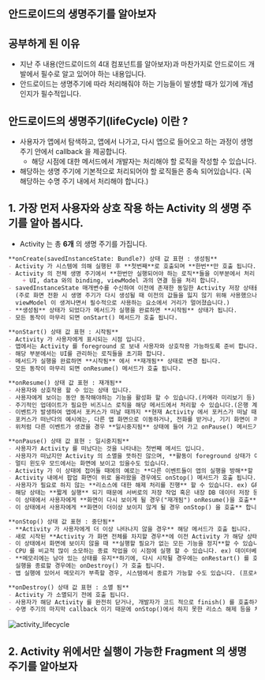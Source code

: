 ## 안드로이드의 생명주기를 알아보자

## 공부하게 된 이유
- 지난 주 내용(안드로이드의 4대 컴포넌트를 알아보자)과 마찬가지로 안드로이드 개발에서 필수로 알고 있어야 하는 내용입니다.
- 안드로이드는 생명주기에 따라 처리해줘야 하는 기능들이 발생할 때가 있기에 개념 인지가 필수적입니다.

## 안드로이드의 생명주기(lifeCycle) 이란  ?
- 사용자가 앱에서 탐색하고, 앱에서 나가고, 다시 앱으로 들어오고 하는 과정이 생명주기 안에서 callback 을 제공합니다.
  - 해당 시점에 대한 메서드에서 개발자는 처리해야 할 로직을 작성할 수 있습니다.
- 해당하는 생명 주기에 기본적으로 처리되어야 할 로직들은 종속 되어있습니다. (꼭 해당하는 수명 주기 내에서 처리해야 합니다.)

## 1. 가장 먼저 사용자와 상호 작용 하는 Activity 의 생명 주기를 알아 봅시다.
- Activity 는 총 **6개** 의 생명 주기를 가집니다.

```markdown
**onCreate(savedInstanceState: Bundle?) 상태 값 표현 : 생성됨**
- Activity 가 시스템에 의해 실행된 후 **첫번째**로 호출되며 **한번**만 호출 됩니다.
- Activity 의 전체 생명 주기에서 **한번만 실행되어야 하는 로직**들을 이부분에서 처리 합니다.
    + UI, data 와의 binding, viewModel 과의 연결 등을 처리 합니다.
- savedInstanceState 매개변수를 수신하여 이전에 존재한 동일한 Activity 저장 상태를 받습니다.
  (주로 화면 전환 시 생명 주기가 다시 생성될 때 이전의 값들을 잃지 않기 위해 사용했으나,
  viewModel 이 생겨나면서 필수적으로 사용하는 요소에서 거리가 멀어졌습니다.)
- **생성됨** 상태가 되었다가 메서드가 실행을 완료하면 **시작됨** 상태가 됩니다.
- 모든 동작이 마무리 되면 onStart() 메서드가 호출 됩니다.
```

```markdown
**onStart() 상태 값 표현 : 시작됨**
- Activity 가 사용자에게 표시되는 시점 입니다.
- 앱에서는 Activity 를 foreground 로 보내 사용자와 상호작용 가능하도록 준비 합니다.
- 해당 부분에서는 UI를 관리하는 로직들을 초기화 합니다.
- 메서드가 실행을 완료하면 **시작됨** 에서 **재개됨** 상태로 변경 됩니다.
- 모든 동작이 마무리 되면 onResume() 메서드가 호출 됩니다.
```

```markdown
**onResume() 상태 값 표현 : 재개됨**
- 사용자와 상호작용 할 수 있는 상태 입니다.
- 사용자에게 보이는 동안 동작해야하는 기능을 활성화 할 수 있습니다.(카메라 미리보기 등)
- 주기적인 업데이트가 필요한 비즈니스 로직을 해당 메서드에서 처리할 수 있습니다.(은행 계좌 잔고 표시 등)
- 이벤트가 발생하여 앱에서 포커스가 떠날 때까지 **현재 Activity 에서 포커스가 떠날 때 까지 현 상태**에 머무릅니다.
- 포커스가 떠난다의 예시에는, 다른 앱 화면으로 이동하거나, 전화를 받거나, 기기 화면이 꺼지거나, 다른 Activity 가 해당하는 Activity 위에 올라왔을 경우 등이 존재 합니다.
- 위처럼 다른 이벤트가 생겼을 경우 **일시중지됨** 상태에 들어 가고 onPause() 메서드가 호출 됩니다.
```

```markdown
**onPause() 상태 값 표현 : 일시중지됨**
- 사용자가 Activity 를 떠났다는 것을 나타내는 첫번째 메서드 입니다.
- 사용자가 떠났지만 Activity 의 소멸을 뜻하진 않으며, **활동이 foreground 상태가 아님**을 말합니다.
- 멀티 윈도우 모드에서는 화면에 보이고 있을수도 있습니다.
- Activity 가 이 상태에 접어들 때에의 예로는 **다른 이벤트들이 앱의 실행을 방해**할 때 발생합니다.
- Activity 내에서 팝업 화면이 위로 올라왔을 경우에도 onStop() 메서드가 호출 됩니다.
- 사용자가 필요로 하지 않는 **리소스에 대한 해제 처리를 진행** 할 수 있습니다. ex) GPS 등
- 해당 상태는 **짧게 실행** 되기 때문에 서버로의 저장 작업 혹은 내장 DB 데이터 저장 등은 해서는 안됩니다.
- 이 상태에서 사용자에게 **화면이 다시 보이게 될 경우("재개됨") onResume()을 호출** 합니다.
- 이 상태에서 사용자에게 **화면이 더이상 보이지 않게 될 경우 onStop() 을 호출** 합니다.
```

```markdown
**onStop() 상태 값 표현 : 중단됨**
- **Activity 가 사용자에게 더 이상 나타나지 않을 경우** 해당 메서드가 호출 됩니다.
- 새로 시작된 **Activity 가 화면 전체를 차지할 경우**에 이전 Activity 가 해당 상태에 접어 듭니다.
- 이 상태에서 화면에 보이지 않을 때 **실행할 필요가 없는 모든 기능을 정지**할 수 있습니다. ex) 애니메이션 중지, 위치 업데이트 정밀도 변경 등
- CPU 를 비교적 많이 소모하는 종료 작업을 이 시점에 실행 할 수 있습니다. ex) 데이터베이스 저장
- **메모리에는 남아 있는 상태를 유지**하기에, 다시 시작될 경우에는 onRestart() 를 호출하고, 
  실행을 종료할 경우에는 onDestroy() 가 호출 됩니다.
- 앱 실행에 있어서 메모리가 부족할 경우, 시스템에서 종료가 가능할 수도 있습니다. (프로세스 자체 종료)
```
```markdown
**onDestroy() 상태 값 표현 : 소멸 됨**
- Activity 가 소멸되기 전에 호출 됩니다.
- 사용자가 해당 Activity 를 완전히 닫거나, 개발자가 코드 적으로 finish() 를 호출하게 했을 경우 해당 메서드가 호출 됩니다.
- 수명 주기의 마지막 callback 이기 때문에 onStop()에서 하지 못한 리소스 해제 등을 처리 해야 합니다.
```

![activity_lifecycle](https://user-images.githubusercontent.com/49216939/174612265-8ef89893-ad67-4740-9dee-6d143ea7ad40.png)


## 2. Activity 위에서만 실행이 가능한 Fragment 의 생명 주기를 알아보자


